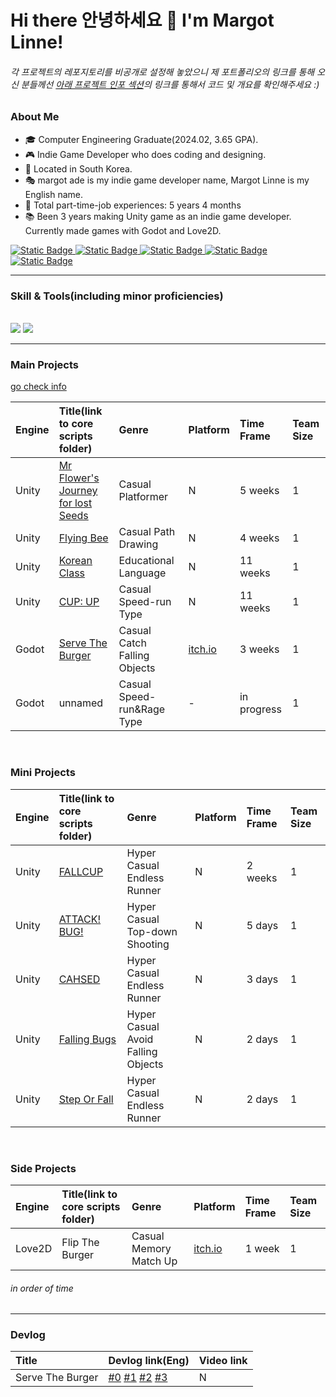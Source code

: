 # Hi there 안녕하세요 👋 I'm Margot Linne!

###### 각 프로젝트의 레포지토리를 비공개로 설정해 놓았으니 제 포트폴리오의 링크를 통해 오신 분들께선 [아래 프로젝트 인포 섹션](#projects)의 링크를 통해서 코드 및 개요를 확인해주세요 :)

### About Me
- 🎓 Computer Engineering Graduate(2024.02, 3.65 GPA).
- 🎮 Indie Game Developer who does coding and designing.
- 📍 Located in South Korea.
- 🎭 margot ade is my indie game developer name, Margot Linne is my English name.
- 💼 Total part-time-job experiences: 5 years 4 months
- 📚 Been 3 years making Unity game as an indie game developer. Currently made games with Godot and Love2D.

<div>
  <a href="mailto:m.linnedev@gmail.com">
    <img alt="Static Badge" src="https://img.shields.io/badge/GMail-0?style=for-the-badge&logo=GMail&color=skyblue">
  </a>
  <a href="https://margotlinne.itch.io/">
    <img alt="Static Badge" src="https://img.shields.io/badge/Itch.io-0?style=for-the-badge&logo=Itch.io&color=beige">
  </a>
  <a href="https://www.youtube.com/channel/UCVz1upC0vpTMcWGpHT4CGBw">
    <img alt="Static Badge" src="https://img.shields.io/badge/Channel-0?style=for-the-badge&logo=YouTube&color=red">
  </a>
  <a href="https://margotlinne.github.io">
    <img alt="Static Badge" src="https://img.shields.io/badge/Website-0?style=for-the-badge&color=yellow">
  </a>
  <a href="https://miro-studio.tistory.com">
    <img alt="Static Badge" src="https://img.shields.io/badge/Blog(Kor)-0?style=for-the-badge&color=pink">
  </a>
</div> 

---

### Skill & Tools(including minor proficiencies)

<br>

<img src="https://skillicons.dev/icons?i=c,cpp,cs,python,js,html,css,lua /">
<img src ="https://skillicons.dev/icons?i=unity,godot,androidstudio,github,visualstudio,vscode,mysql /"> 

---

### Main Projects 

<a href="https://github.com/margotlinne/Projects_scripts">go check info</a>

Engine | Title(link to core scripts folder) | Genre | Platform | Time Frame | Team Size
:-----|:------|:------|:------ |:------ |:------
Unity | <a href="https://github.com/margotlinne/Projects_scripts/tree/main/Unity2D/Mr%20Flowers%20Journey">Mr Flower's Journey for lost Seeds</a> | Casual Platformer | N | 5 weeks | 1
Unity | <a href="https://github.com/margotlinne/Projects_scripts/tree/main/Unity2D/Flying%20Bee">Flying Bee</a> | Casual Path Drawing | N | 4 weeks | 1
Unity | <a href="https://github.com/margotlinne/Projects_scripts/tree/main/Unity2D/Korean%20Class">Korean Class</a> | Educational Language | N | 11 weeks | 1
Unity | <a href="https://github.com/margotlinne/Projects_scripts/tree/main/Unity2D/CUP%20UP">CUP: UP</a> | Casual Speed-run Type | N | 11 weeks | 1
Godot | <a href="https://github.com/margotlinne/Projects_scripts/tree/main/Godot2D/Serve%20The%20Burger">Serve The Burger</a> | Casual Catch Falling Objects | <a href="https://margotlinne.itch.io/serve-the-burger">itch.io</a> | 3 weeks | 1
Godot | unnamed | Casual Speed-run&Rage Type | - | in progress | 1

<br>

### Mini Projects 

Engine | Title(link to core scripts folder) | Genre | Platform | Time Frame | Team Size
:-----|:------|:------|:------ |:------ |:------
Unity | <a href="https://github.com/margotlinne/Projects_scripts/tree/main/Unity2D/FALLCUP">FALLCUP</a> | Hyper Casual Endless Runner | N | 2 weeks | 1
Unity | <a href="https://github.com/margotlinne/Projects_scripts/tree/main/Unity2D/ATTACK!BUG!">ATTACK! BUG!</a> | Hyper Casual Top-down Shooting | N | 5 days | 1
Unity | <a href="https://github.com/margotlinne/Projects_scripts/tree/main/Unity2D/CHASED">CAHSED</a> | Hyper Casual Endless Runner | N | 3 days | 1
Unity | <a href="https://github.com/margotlinne/Projects_scripts/tree/main/Unity2D/Falling%20Bugs">Falling Bugs</a> | Hyper Casual Avoid Falling Objects | N | 2 days | 1
Unity | <a href="https://github.com/margotlinne/Projects_scripts/tree/main/Unity2D/Step%20or%20Fall">Step Or Fall</a> | Hyper Casual Endless Runner | N | 2 days | 1 

<br>

### Side Projects

Engine | Title(link to core scripts folder) | Genre | Platform | Time Frame | Team Size
:-----|:------|:------|:------ |:------ |:------
Love2D | Flip The Burger | Casual Memory Match Up | <a href="https://margotlinne.itch.io/flip-the-burger">itch.io</a> | 1 week | 1

###### in order of time

---

### Devlog 

Title | Devlog link(Eng) | Video link
:---|:--- |:---
Serve The Burger | <a href="https://gist.github.com/margotlinne/782c8d18b28444897baced896417e81f">#0</a>   <a href="https://gist.github.com/margotlinne/4b5d80b0341920e9a5b5e58a02817b6f">#1</a>   <a href="https://gist.github.com/margotlinne/fe4f2a67f747779679b4a2f2fd6690c4">#2</a>   <a href="https://gist.github.com/margotlinne/ef56bef5766a691a145b32d042c3f749">#3</a>   | N





<!--
**kookugang/kookugang** is a ✨ _special_ ✨ repository because its `README.md` (this file) appears on your GitHub profile.

Here are some ideas to get you started:

- 🔭 I’m currently working on ...
- 🌱 I’m currently learning ...
- 👯 I’m looking to collaborate on ...
- 🤔 I’m looking for help with ...
- 💬 Ask me about ...
- 📫 How to reach me: ...
- 😄 Pronouns: ...
- ⚡ Fun fact: ...
-->
